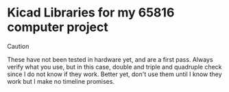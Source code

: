 # Kicad Libraries for my 65816 computer project

> [!CAUTION]
> These have not been tested in hardware yet, and are a first pass.
> Always verify what you use, but in this case, double and triple and quadruple check
> since I do not know if they work. Better yet, don't use them until I know they work
> but I make no timeline promises.
